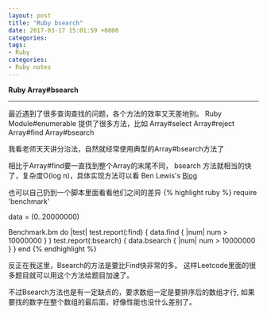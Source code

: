 ```yaml
---
layout: post
title: "Ruby bsearch"
date: 2017-03-17 15:01:59 +0800
categories:
tags:
- Ruby
categories:
- Ruby notes
---
```


**Ruby Array#bsearch**

---
最近遇到了很多查询查找的问题，各个方法的效率又天差地别。
Ruby Module#enumerable 提供了很多方法，比如
Array#select Array#reject Array#find Array#bsearch

我看老师天天讲分治法，自然就经常使用典型的Array#bsearch方法了

相比于Array#find要一直找到整个Array的末尾不同， bsearch
方法就相当的快了，复杂度O(log n)，具体实现方法可以看
Ben Lewis's
[Blog](https://fluxusfrequency.github.io/blog/2014/01/31/building-a-binary-search/)

也可以自己扔到一个脚本里面看看他们之间的差异
{% highlight ruby %}
require 'benchmark' 

data = (0..20000000)

Benchmark.bm do |test|
    test.report(:find) { data.find { |num| num > 10000000 } }
	test.report(:bsearch) { data.bsearch { |num| num > 10000000 } }
end
{% endhighlight %}

反正在我这里，Bsearch的方法是要比Find快非常的多。
这样Leetcode里面的很多题目就可以用这个方法给题目加速了。

不过Bsearch方法也是有一定缺点的，要求数组一定是要排序后的数组才行,
如果要找的数字在整个数组的最后面，好像性能也没什么差别了。
